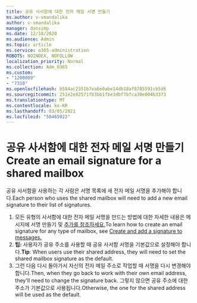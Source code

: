 ```yaml
---
title: 공유 사서함에 대한 전자 메일 서명 만들기
ms.author: v-smandalika
author: v-smandalika
manager: dansimp
ms.date: 12/18/2020
ms.audience: Admin
ms.topic: article
ms.service: o365-administration
ROBOTS: NOINDEX, NOFOLLOW
localization_priority: Normal
ms.collection: Adm_O365
ms.custom:
- "1200009"
- "7310"
ms.openlocfilehash: b584ac2351b7ea6e0abe14db18af8785591cb5d6
ms.sourcegitcommit: 251e2e82571fb3bb1fbe3dbf7bfca30e004b3373
ms.translationtype: MT
ms.contentlocale: ko-KR
ms.lasthandoff: 03/05/2021
ms.locfileid: "50465022"
---
```

# <a name="create-an-email-signature-for-a-shared-mailbox"></a><span data-ttu-id="606cf-102">공유 사서함에 대한 전자 메일 서명 만들기</span><span class="sxs-lookup"><span data-stu-id="606cf-102">Create an email signature for a shared mailbox</span></span>

<span data-ttu-id="606cf-103">공유 사서함을 사용하는 각 사람은 서명 목록에 새 전자 메일 서명을 추가해야 합니다.</span><span class="sxs-lookup"><span data-stu-id="606cf-103">Each person who uses the shared mailbox will need to add a new email signature to their list of signatures.</span></span>

1. <span data-ttu-id="606cf-104">모든 유형의 사서함에 대한 전자 메일 서명을 만드는 방법에 대한 자세한 내용은 메시지에 서명 만들기 및 [추가를 참조하세요.](https://support.office.com/article/8ee5d4f4-68fd-464a-a1c1-0e1c80bb27f2)</span><span class="sxs-lookup"><span data-stu-id="606cf-104">To learn how to create an email signature for any type of mailbox, see [Create and add a signature to messages.](https://support.office.com/article/8ee5d4f4-68fd-464a-a1c1-0e1c80bb27f2)</span></span>
2. <span data-ttu-id="606cf-105">**팁:** 사용자가 공유 주소를 사용할 때 공유 사서함 서명을 기본값으로 설정해야 합니다.</span><span class="sxs-lookup"><span data-stu-id="606cf-105">**Tip**: When users use their shared address, they will need to set the shared mailbox signature as the default.</span></span>
3. <span data-ttu-id="606cf-106">그런 다음 다시 돌아가서 자신의 전자 메일 주소로 작업할 때 서명을 다시 변경해야 합니다.</span><span class="sxs-lookup"><span data-stu-id="606cf-106">Then, when they go back to work with their own email address, they'll need to change the signature back.</span></span> <span data-ttu-id="606cf-107">그렇지 않으면 공유 주소에 대한 주소가 기본값으로 사용됩니다.</span><span class="sxs-lookup"><span data-stu-id="606cf-107">Otherwise, the one for the shared address will be used as the default.</span></span>